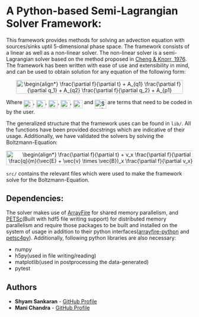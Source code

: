 # A Python-based Semi-Lagrangian Solver Framework:

This framework provides methods for solving an advection equation with sources/sinks uptil 5-dimensional phase space. The framework consists of a linear as well as a non-linear solver. The non-linear solver is a semi-Lagrangian solver based on the method proposed in [Cheng & Knorr, 1976](http://adsabs.harvard.edu/abs/1976JCoPh..22..330C). The framework has been written with ease of use and extensibility in mind, and can be used to obtain solution for any equation of the following form:

<p align="center"><img alt="\begin{align*}&#10;\frac{\partial f}{\partial t} + A_{q1} \frac{\partial f}{\partial q_1} + A_{q2} \frac{\partial f}{\partial q_2} + A_{p1} \frac{\partial f}{\partial p_1} + A_{p2} \frac{\partial f}{\partial p_2} + A_{p3} \frac{\partial f}{\partial p_3} = g(f)&#10;\end{align*}" src="https://rawgit.com/ShyamSS-95/Boltzmann_solver/refactor_library/.svgs/372221e63638d7fbbb468a0b9029d7a9.svg?invert_in_darkmode" align=middle width="450.2223pt" height="36.953894999999996pt"/></p>

Where <img alt="$A_{q1}$" src="https://rawgit.com/ShyamSS-95/Boltzmann_solver/refactor_library/.svgs/c612c13be517545496e8c6e2cb223153.svg?invert_in_darkmode" align=middle width="25.226190000000003pt" height="22.381919999999983pt"/>, <img alt="$A_{q2}$" src="https://rawgit.com/ShyamSS-95/Boltzmann_solver/refactor_library/.svgs/0f78a8e240089a351e31b7191713956c.svg?invert_in_darkmode" align=middle width="25.226190000000003pt" height="22.381919999999983pt"/>, <img alt="$A_{p1}$" src="https://rawgit.com/ShyamSS-95/Boltzmann_solver/refactor_library/.svgs/c01affe9953c41338ec92c5cb19e9dd5.svg?invert_in_darkmode" align=middle width="25.561965pt" height="22.381919999999983pt"/>, <img alt="$A_{p2}$" src="https://rawgit.com/ShyamSS-95/Boltzmann_solver/refactor_library/.svgs/60d7e869cdf701e26eaad5a4112ffff2.svg?invert_in_darkmode" align=middle width="25.561965pt" height="22.381919999999983pt"/>, <img alt="$A_{p3}$" src="https://rawgit.com/ShyamSS-95/Boltzmann_solver/refactor_library/.svgs/d38f278b9ebe01f0c37201b197e007d7.svg?invert_in_darkmode" align=middle width="25.561965pt" height="22.381919999999983pt"/>  and <img alt="$g(f)$" src="https://rawgit.com/ShyamSS-95/Boltzmann_solver/refactor_library/.svgs/c90cd766eea8688c8b27fae1e3739f99.svg?invert_in_darkmode" align=middle width="30.926115000000003pt" height="24.56552999999997pt"/>  are terms that need to be coded in by the user.

The generalized structure that the framework uses can be found in `lib/`. All the functions have been provided docstrings which are indicative of their usage. Additionally, we have validated the solvers by solving the Boltzmann-Equation:

<p align="center"><img alt="\begin{align*}&#10;\frac{\partial f}{\partial t} + v_x \frac{\partial f}{\partial x} + v_y \frac{\partial f}{\partial y} + \frac{q}{m}(\vec{E} + \vec{v} \times \vec{B})_x \frac{\partial f}{\partial v_x} + \frac{q}{m}(\vec{E} + \vec{v} \times \vec{B})_y \frac{\partial f}{\partial v_y} + \frac{q}{m}(\vec{E} + \vec{v} \times \vec{B})_z \frac{\partial f}{\partial v_z} = C[f] = -\frac{f - f_0}{\tau}&#10;\end{align*}" src="https://rawgit.com/ShyamSS-95/Boltzmann_solver/refactor_library/.svgs/6012d33f73b29a6e67bdfd25286152d3.svg?invert_in_darkmode" align=middle width="766.6296pt" height="38.464304999999996pt"/></p>

`src/` contains the relevant files which were used to make the framework solve for the Boltzmann-Equation.

## Dependencies:

The solver makes use of [ArrayFire](https://github.com/arrayfire/arrayfire) for shared memory parallelism, and [PETSc](https://bitbucket.org/petsc/petsc)(Built with hdf5 file writing support) for distributed memory parallelism and require those packages to be built and installed on the system of usage in addition to their python interfaces([arrayfire-python](https://github.com/arrayfire/arrayfire-python) and [petsc4py](https://bitbucket.org/petsc/petsc4py)). Additionally, following python libraries are also necessary:

* numpy
* h5py(used in file writing/reading)
* matplotlib(used in postprocessing the data-generated)
* pytest

## Authors

* **Shyam Sankaran** - [GitHub Profile](https://github.com/ShyamSS-95)
* **Mani Chandra** - [GitHub Profile](https://github.com/mchandra)